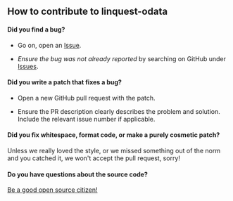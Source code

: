 ## How to contribute to linquest-odata

#### **Did you find a bug?**
* Go on, open an [Issue](https://github.com/jin-qu/linquest-odata/issues/new).

* *Ensure the bug was not already reported* by searching on GitHub under [Issues](https://github.com/jin-qu/linquest-odata/issues).

#### **Did you write a patch that fixes a bug?**

* Open a new GitHub pull request with the patch.

* Ensure the PR description clearly describes the problem and solution. Include the relevant issue number if applicable.

#### **Did you fix whitespace, format code, or make a purely cosmetic patch?**

Unless we really loved the style, or we missed something out of the norm and you catched it, we won't accept the pull request, sorry!

#### **Do you have questions about the source code?**

[Be a good open source citizen!](https://hackernoon.com/being-a-good-open-source-citizen-9060d0ab9732)
